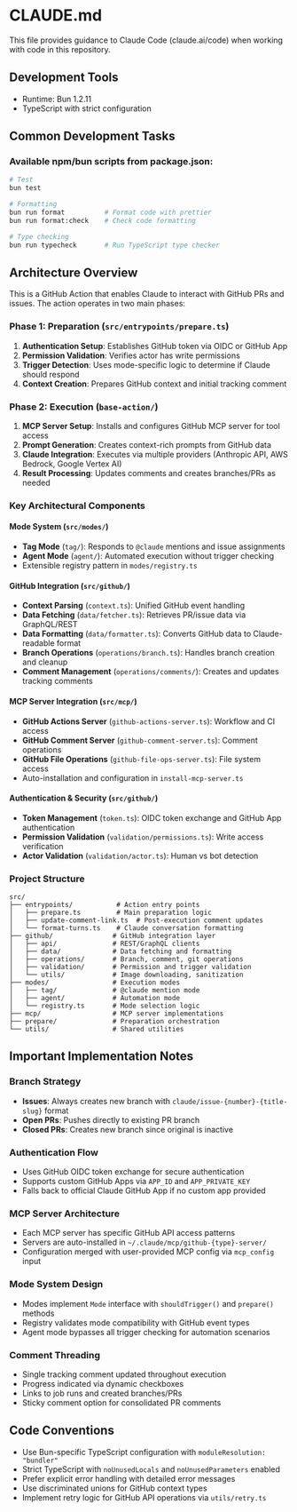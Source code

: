 # CLAUDE.md

This file provides guidance to Claude Code (claude.ai/code) when working with code in this repository.

## Development Tools

- Runtime: Bun 1.2.11
- TypeScript with strict configuration

## Common Development Tasks

### Available npm/bun scripts from package.json:

```bash
# Test
bun test

# Formatting
bun run format          # Format code with prettier
bun run format:check    # Check code formatting

# Type checking
bun run typecheck       # Run TypeScript type checker
```

## Architecture Overview

This is a GitHub Action that enables Claude to interact with GitHub PRs and issues. The action operates in two main phases:

### Phase 1: Preparation (`src/entrypoints/prepare.ts`)

1. **Authentication Setup**: Establishes GitHub token via OIDC or GitHub App
2. **Permission Validation**: Verifies actor has write permissions
3. **Trigger Detection**: Uses mode-specific logic to determine if Claude should respond
4. **Context Creation**: Prepares GitHub context and initial tracking comment

### Phase 2: Execution (`base-action/`)

1. **MCP Server Setup**: Installs and configures GitHub MCP server for tool access
2. **Prompt Generation**: Creates context-rich prompts from GitHub data
3. **Claude Integration**: Executes via multiple providers (Anthropic API, AWS Bedrock, Google Vertex AI)
4. **Result Processing**: Updates comments and creates branches/PRs as needed

### Key Architectural Components

#### Mode System (`src/modes/`)

- **Tag Mode** (`tag/`): Responds to `@claude` mentions and issue assignments
- **Agent Mode** (`agent/`): Automated execution without trigger checking
- Extensible registry pattern in `modes/registry.ts`

#### GitHub Integration (`src/github/`)

- **Context Parsing** (`context.ts`): Unified GitHub event handling
- **Data Fetching** (`data/fetcher.ts`): Retrieves PR/issue data via GraphQL/REST
- **Data Formatting** (`data/formatter.ts`): Converts GitHub data to Claude-readable format
- **Branch Operations** (`operations/branch.ts`): Handles branch creation and cleanup
- **Comment Management** (`operations/comments/`): Creates and updates tracking comments

#### MCP Server Integration (`src/mcp/`)

- **GitHub Actions Server** (`github-actions-server.ts`): Workflow and CI access
- **GitHub Comment Server** (`github-comment-server.ts`): Comment operations
- **GitHub File Operations** (`github-file-ops-server.ts`): File system access
- Auto-installation and configuration in `install-mcp-server.ts`

#### Authentication & Security (`src/github/`)

- **Token Management** (`token.ts`): OIDC token exchange and GitHub App authentication
- **Permission Validation** (`validation/permissions.ts`): Write access verification
- **Actor Validation** (`validation/actor.ts`): Human vs bot detection

### Project Structure

```
src/
├── entrypoints/           # Action entry points
│   ├── prepare.ts         # Main preparation logic
│   ├── update-comment-link.ts  # Post-execution comment updates
│   └── format-turns.ts    # Claude conversation formatting
├── github/               # GitHub integration layer
│   ├── api/              # REST/GraphQL clients
│   ├── data/             # Data fetching and formatting
│   ├── operations/       # Branch, comment, git operations
│   ├── validation/       # Permission and trigger validation
│   └── utils/            # Image downloading, sanitization
├── modes/                # Execution modes
│   ├── tag/              # @claude mention mode
│   ├── agent/            # Automation mode
│   └── registry.ts       # Mode selection logic
├── mcp/                  # MCP server implementations
├── prepare/              # Preparation orchestration
└── utils/                # Shared utilities
```

## Important Implementation Notes

### Branch Strategy

- **Issues**: Always creates new branch with `claude/issue-{number}-{title-slug}` format
- **Open PRs**: Pushes directly to existing PR branch
- **Closed PRs**: Creates new branch since original is inactive

### Authentication Flow

- Uses GitHub OIDC token exchange for secure authentication
- Supports custom GitHub Apps via `APP_ID` and `APP_PRIVATE_KEY`
- Falls back to official Claude GitHub App if no custom app provided

### MCP Server Architecture

- Each MCP server has specific GitHub API access patterns
- Servers are auto-installed in `~/.claude/mcp/github-{type}-server/`
- Configuration merged with user-provided MCP config via `mcp_config` input

### Mode System Design

- Modes implement `Mode` interface with `shouldTrigger()` and `prepare()` methods
- Registry validates mode compatibility with GitHub event types
- Agent mode bypasses all trigger checking for automation scenarios

### Comment Threading

- Single tracking comment updated throughout execution
- Progress indicated via dynamic checkboxes
- Links to job runs and created branches/PRs
- Sticky comment option for consolidated PR comments

## Code Conventions

- Use Bun-specific TypeScript configuration with `moduleResolution: "bundler"`
- Strict TypeScript with `noUnusedLocals` and `noUnusedParameters` enabled
- Prefer explicit error handling with detailed error messages
- Use discriminated unions for GitHub context types
- Implement retry logic for GitHub API operations via `utils/retry.ts`
